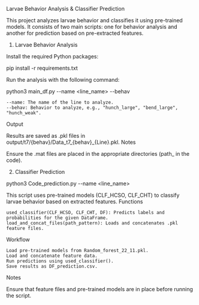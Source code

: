 Larvae Behavior Analysis & Classifier Prediction

This project analyzes larvae behavior and classifies it using pre-trained models. It consists of two main scripts: one for behavior analysis and another for prediction based on pre-extracted features.
1. Larvae Behavior Analysis

Install the required Python packages:


pip install -r requirements.txt


Run the analysis with the following command:


python3 main_df.py --name <line_name> --behav <behavior>

    --name: The name of the line to analyze.
    --behav: Behavior to analyze, e.g., "hunch_large", "bend_large", "hunch_weak".

Output

Results are saved as .pkl files in output/t7/{behav}/Data_t7_{behav}_{Line}.pkl.
Notes

Ensure the .mat files are placed in the appropriate directories (path_ in the code).


2. Classifier Prediction

python3 Code_prediction.py --name <line_name> 


This script uses pre-trained models (CLF_HCSO, CLF_CHT) to classify larvae behavior based on extracted features.
Functions

    used_classifier(CLF_HCSO, CLF_CHT, DF): Predicts labels and probabilities for the given DataFrame.
    load_and_concat_files(path_pattern): Loads and concatenates .pkl feature files.

Workflow

    Load pre-trained models from Random_forest_22_11.pkl.
    Load and concatenate feature data.
    Run predictions using used_classifier().
    Save results as DF_prediction.csv.

Notes

Ensure that feature files and pre-trained models are in place before running the script.
